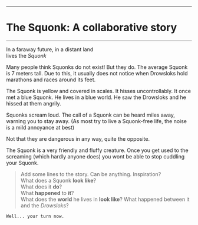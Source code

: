 ------------------------------------
# The Squonk: A collaborative story
------------------------------------

In a faraway future, in a distant land  
lives the *Squonk*

Many people think Squonks do not exist!
But they do.
The average Squonk is 7 meters tall. Due to this, it usually does not
notice when Drowsloks hold marathons and races around its feet.

The Squonk is yellow and covered in scales. It hisses uncontrollably. 
It once met a blue Squonk. He lives in a blue world. He saw the Drowsloks and he hissed at them angrily.

Squonks scream loud. The call of a Squonk can be heard miles away, warning you to stay away. (As most try to live a Squonk-free life, the noise is a mild annoyance at best)

Not that they are dangerous in any way, quite the opposite.

The Squonk is a very friendly and fluffy creature. 
Once you get used to the screaming (which hardly anyone does) you wont be able to stop cuddling your Squonk. 

>  Add some lines to the story. Can be anything. Inspiration?  
>  What does a Squonk **look like**?  
>  What does it **do**?  
>  What **happened** to **it**?  
>  What does the **world** he lives in **look like**?
>  What happened between it and the *Drowsloks*?

`Well... your turn now.`
